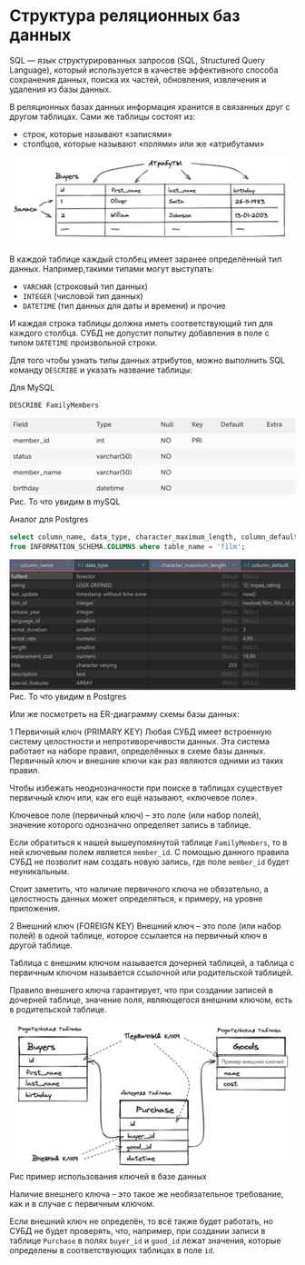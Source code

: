 # Структура реляционных баз данных

SQL — язык структурированных запросов (SQL, Structured Query Language), который используется в качестве эффективного способа сохранения данных, поиска их частей, обновления, извлечения и удаления из базы данных.

В реляционных базах данных информация хранится в связанных друг с другом таблицах. Сами же таблицы состоят из:

- строк, которые называют «записями»
- столбцов, которые называют «полями» или же «атрибутами»

![img](./img/0001.png)

В каждой таблице каждый столбец имеет заранее определённый тип данных. Например,такими типами могут выступать:

- `VARCHAR` (строковый тип данных)
- `INTEGER` (числовой тип данных)
- `DATETIME` (тип данных для даты и времени) и прочие

И каждая строка таблицы должна иметь соответствующий тип для каждого столбца. СУБД не допустит попытку добавления в поле с типом `DATETIME` произвольной строки.

Для того чтобы узнать типы данных атрибутов, можно выполнить SQL команду `DESCRIBE` и указать название таблицы:

Для MySQL

```sql
DESCRIBE FamilyMembers
```

![img](./img/0002.png)
Рис. То что увидим в mySQL

Аналог для Postgres

```sql
select column_name, data_type, character_maximum_length, column_default, is_nullable
from INFORMATION_SCHEMA.COLUMNS where table_name = 'film';
```

![img](./img/0003.png)
Рис. То что увидим в Postgres

Или же посмотреть на ER-диаграмму схемы базы данных:

1 Первичный ключ (PRIMARY KEY)
Любая СУБД имеет встроенную систему целостности и непротиворечивости данных. Эта система работает на наборе правил, определённых в схеме базы данных. Первичный ключ и внешние ключи как раз являются одними из таких правил.

Чтобы избежать неоднозначности при поиске в таблицах существует первичный ключ или, как его ещё называют, «ключевое поле».

Ключевое поле (первичный ключ) – это поле (или набор полей), значение которого однозначно определяет запись в таблице.

Если обратиться к нашей вышеупомянутой таблице `FamilyMembers`, то в ней ключевым полем является `member_id`. С помощью данного правила СУБД не позволит нам создать новую запись, где поле `member_id` будет неуникальным.

Стоит заметить, что наличие первичного ключа не обязательно, а целостность данных может определяться, к примеру, на уровне приложения.

2 Внешний ключ (FOREIGN KEY)
Внешний ключ – это поле (или набор полей) в одной таблице, которое ссылается на первичный ключ в другой таблице.

Таблица с внешним ключом называется дочерней таблицей, а таблица с первичным ключом называется ссылочной или родительской таблицей.

Правило внешнего ключа гарантирует, что при создании записей в дочерней таблице, значение поля, являющегося внешним ключом, есть в родительской таблице.

![img](./img/0004.png)
Рис пример использования ключей в базе данных

Наличие внешнего ключа – это такое же необязательное требование, как и в случае с первичным ключом.

Если внешний ключ не определён, то всё также будет работать, но СУБД не будет проверять, что, например, при создании записи в таблице `Purchase` в полях `buyer_id` и `good_id` лежат значения, которые определены в соответствующих таблицах в поле `id`.

